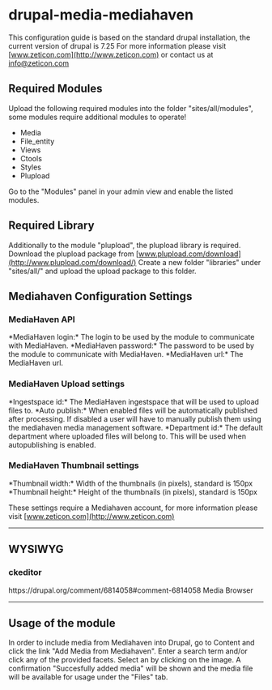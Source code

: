 drupal-media-mediahaven
====================

This configuration guide is based on the standard drupal installation, the current version of drupal is 7.25
For more information please visit [www.zeticon.com](http://www.zeticon.com) or contact us at [info@zeticon.com](mailto:info@zeticon.com)

Required Modules
---------------------
Upload the following required modules into the folder "sites/all/modules", some modules require additional modules to operate!
*   Media
*   File_entity
*   Views
*   Ctools
*   Styles
*   Plupload
	
Go to the "Modules" panel in your admin view and enable the listed modules.

Required Library
---------------------
Additionally to the module "plupload", the plupload library is required.
Download the plupload package from [www.plupload.com/download](http://www.plupload.com/download/)
Create a new folder "libraries" under "sites/all/" and upload the upload package to this folder.

Mediahaven Configuration Settings
---------------------
<h3>MediaHaven API</h3>
*MediaHaven login:* The login to be used by the module to communicate with MediaHaven.
*MediaHaven password:* The password to be used by the module to communicate with MediaHaven.
*MediaHaven url:* The MediaHaven url.
	
<h3>MediaHaven Upload settings</h3>
*Ingestspace id:* The MediaHaven ingestspace that will be used to upload files to.
*Auto publish:* When enabled files will be automatically published after processing. If disabled a user will have to manually publish them using the mediahaven media management software.
*Department id:* The default department where uploaded files will belong to. This will be used when autopublishing is enabled.

<h3>MediaHaven Thumbnail settings</h3>
*Thumbnail width:* Width of the thumbnails (in pixels), standard is 150px
*Thumbnail height:* Height of the thumbnails (in pixels), standard is 150px

These settings require a Mediahaven account, for more information please visit [www.zeticon.com](http://www.zeticon.com)

---------------------

WYSIWYG
---------------------
<h3>ckeditor</h3>
https://drupal.org/comment/6814058#comment-6814058
Media Browser

---------------------

Usage of the module
---------------------
In order to include media from Mediahaven into Drupal, go to Content and click the link "Add Media from Mediahaven".
Enter a search term and/or click any of the provided facets.
Select an by clicking on the image.
A confirmation "Succesfully added media" will be shown and the media file will be available for usage under the "Files" tab.